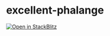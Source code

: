 # excellent-phalange

[![Open in StackBlitz](https://developer.stackblitz.com/img/open_in_stackblitz.svg)](https://stackblitz.com/github/adoublef/excellent-phalange)
